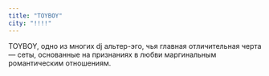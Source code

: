 ```yaml
---
title: "TOYBOY"
city: "!!!!"
---
```


TOYBOY, одно из многих dj альтер-эго, чья главная отличительная черта — сеты, основанные на признаниях в любви маргинальным романтическим отношениям.
